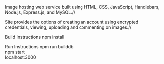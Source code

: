 Image hosting web service built using HTML, CSS, JavaScript, Handlebars, Node.js, Express.js, and MySQL.//

Site provides the options of creating an account using encrypted credentials, viewing, uploading and commenting on images.//

Build Instructions
npm install

Run Instructions
npm run builddb  
npm start  
localhost:3000
